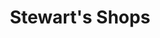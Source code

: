 ---
title: "Stewart's Shops"
url: /lake-katrine/stewarts-shops-ulster-avenue/
shop: Lebensmittel
---